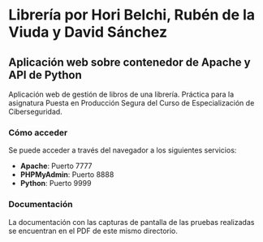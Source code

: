 # **Librería por Hori Belchi, Rubén de la Viuda y David Sánchez**
## **Aplicación web sobre contenedor de Apache y API de Python**
Aplicación web de gestión de libros de una librería. Práctica para la asignatura Puesta en Producción Segura del Curso de Especialización de Ciberseguridad.


### **Cómo acceder**
Se puede acceder a través del navegador a los siguientes servicios:
* **Apache**: Puerto 7777
* **PHPMyAdmin**: Puerto 8888
* **Python**: Puerto 9999


### **Documentación**
La documentación con las capturas de pantalla de las pruebas realizadas se encuentran en el PDF de este mismo directorio.
